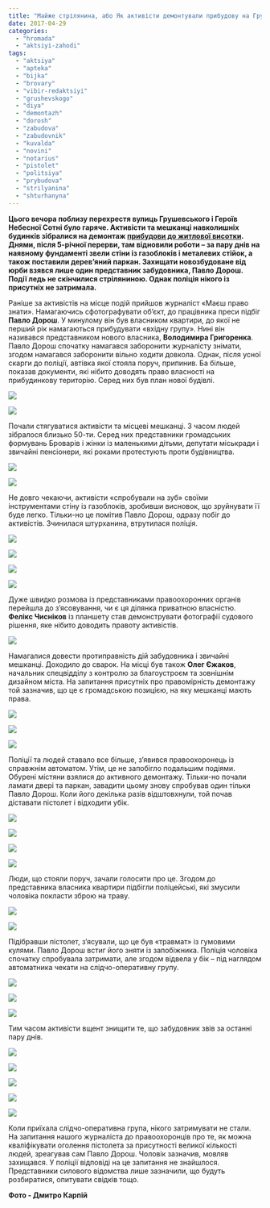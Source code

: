 ```yaml
---
title: "Майже стрілянина, або Як активісти демонтували прибудову на Грушевського, 3 – ФОТОРЕПОРТАЖ"
date: 2017-04-29
categories: 
  - "hromada"
  - "aktsiyi-zahodi"
tags: 
  - "aktsiya"
  - "apteka"
  - "bijka"
  - "brovary"
  - "vibir-redaktsiyi"
  - "grushevskogo"
  - "diya"
  - "demontazh"
  - "dorosh"
  - "zabudova"
  - "zabudovnik"
  - "kuvalda"
  - "novini"
  - "notarius"
  - "pistolet"
  - "politsiya"
  - "prybudova"
  - "strilyanina"
  - "shturhanyna"
---
```


**Цього вечора поблизу перехрестя вулиць Грушевського і Героїв Небесної Сотні було гаряче. Активісти та мешканці навколишніх будинків зібралися на демонтаж [прибудови до житлової висотки](https://mpz.brovary.org/sogodni-klychut-prybraty-na-mistsi-vidnovlenogo-budivnytstva-po-vul-grushevskogo-3/). Днями, після 5-річної перерви, там відновили роботи – за пару днів на наявному фундаменті звели стіни із газоблоків і металевих стійок, а також поставили дерев’яний паркан. Захищати новозбудоване від юрби взявся лише один представник забудовника, Павло Дорош. Події ледь не скінчилися стріляниною. Однак поліція нікого із присутніх не затримала.**

Раніше за активістів на місце подій прийшов журналіст «Маєш право знати». Намагаючись сфотографувати об’єкт, до працівника преси підбіг **Павло Дорош**. У минулому він був власником квартири, до якої не перший рік намагаються прибудувати «вхідну групу». Нині він називався представником нового власника, **Володимира Григоренка**. Павло Дорош спочатку намагався заборонити журналісту знімати, згодом намагався заборонити вільно ходити довкола. Однак, після усної скарги до поліції, автівка якої стояла поруч, припинив. Ба більше, показав документи, які нібито доводять право власності на прибудинкову територію. Серед них був план нової будівлі.

[![](https://mpz.brovary.org/wp-content/uploads/2017/04/Demontazh-Grushevskogo-3_00018.jpg)](https://mpz.brovary.org/wp-content/uploads/2017/04/Demontazh-Grushevskogo-3_00018.jpg)

[![](https://mpz.brovary.org/wp-content/uploads/2017/04/Demontazh-Grushevskogo-3_00011.jpg)](https://mpz.brovary.org/wp-content/uploads/2017/04/Demontazh-Grushevskogo-3_00011.jpg)

Почали стягуватися активісти та місцеві мешканці. З часом людей зібралося близько 50-ти. Серед них представники громадських формувань Броварів і жінки із маленькими дітьми, депутати міськради і звичайні пенсіонери, які роками протестують проти будівництва.

[![](https://mpz.brovary.org/wp-content/uploads/2017/04/Demontazh-Grushevskogo-3_00021.jpg)](https://mpz.brovary.org/wp-content/uploads/2017/04/Demontazh-Grushevskogo-3_00021.jpg)

[![](https://mpz.brovary.org/wp-content/uploads/2017/04/Demontazh-Grushevskogo-3_00025.jpg)](https://mpz.brovary.org/wp-content/uploads/2017/04/Demontazh-Grushevskogo-3_00025.jpg)

Не довго чекаючи, активісти «спробували на зуб» своїми інструментами стіну із газоблоків, зробивши висновок, що зруйнувати її буде легко. Тільки-но це помітив Павло Дорош, одразу побіг до активістів. Зчинилася штурханина, втрутилася поліція.

[![](https://mpz.brovary.org/wp-content/uploads/2017/04/Demontazh-Grushevskogo-3_00030.jpg)](https://mpz.brovary.org/wp-content/uploads/2017/04/Demontazh-Grushevskogo-3_00030.jpg)

[![](https://mpz.brovary.org/wp-content/uploads/2017/04/Demontazh-Grushevskogo-3_00035.jpg)](https://mpz.brovary.org/wp-content/uploads/2017/04/Demontazh-Grushevskogo-3_00035.jpg)

[![](https://mpz.brovary.org/wp-content/uploads/2017/04/Demontazh-Grushevskogo-3_00056.jpg)](https://mpz.brovary.org/wp-content/uploads/2017/04/Demontazh-Grushevskogo-3_00056.jpg)

[![](https://mpz.brovary.org/wp-content/uploads/2017/04/Demontazh-Grushevskogo-3_00071.jpg)](https://mpz.brovary.org/wp-content/uploads/2017/04/Demontazh-Grushevskogo-3_00071.jpg)

Дуже швидко розмова із представниками правоохоронних органів перейшла до з’ясовування, чи є ця ділянка приватною власністю. **Фелікс Чисніков** із планшету став демонструвати фотографії судового рішення, яке нібито доводить правоту активістів.

[![](https://mpz.brovary.org/wp-content/uploads/2017/04/Demontazh-Grushevskogo-3_00072.jpg)](https://mpz.brovary.org/wp-content/uploads/2017/04/Demontazh-Grushevskogo-3_00072.jpg)

Намагалися довести протиправність дій забудовника і звичайні мешканці. Доходило до сварок. На місці був також **Олег Єжаков**, начальник спецвідділу з контролю за благоустроєм та зовнішнім дизайном міста. На запитання присутніх про правомірність демонтажу той зазначив, що це є громадською позицією, на яку мешканці мають права.

[![](https://mpz.brovary.org/wp-content/uploads/2017/04/Demontazh-Grushevskogo-3_00091.jpg)](https://mpz.brovary.org/wp-content/uploads/2017/04/Demontazh-Grushevskogo-3_00091.jpg)

[![](https://mpz.brovary.org/wp-content/uploads/2017/04/Demontazh-Grushevskogo-3_00103.jpg)](https://mpz.brovary.org/wp-content/uploads/2017/04/Demontazh-Grushevskogo-3_00103.jpg)

[![](https://mpz.brovary.org/wp-content/uploads/2017/04/Demontazh-Grushevskogo-3_00094.jpg)](https://mpz.brovary.org/wp-content/uploads/2017/04/Demontazh-Grushevskogo-3_00094.jpg)

Поліції та людей ставало все більше, з’явився правоохоронець із справжнім автоматом. Утім, це не запобігло подальшим подіями. Обурені містяни взялися до активного демонтажу. Тільки-но почали ламати двері та паркан, завадити цьому знову спробував один тільки Павло Дорош. Коли його декілька разів відштовхнули, той почав діставати пістолет і відходити убік.

[![](https://mpz.brovary.org/wp-content/uploads/2017/04/Demontazh-Grushevskogo-3_00122.jpg)](https://mpz.brovary.org/wp-content/uploads/2017/04/Demontazh-Grushevskogo-3_00122.jpg)

[![](https://mpz.brovary.org/wp-content/uploads/2017/04/Demontazh-Grushevskogo-3_00124.jpg)](https://mpz.brovary.org/wp-content/uploads/2017/04/Demontazh-Grushevskogo-3_00128.jpg)

[![](https://mpz.brovary.org/wp-content/uploads/2017/04/Demontazh-Grushevskogo-3_00128.jpg)](https://mpz.brovary.org/wp-content/uploads/2017/04/Demontazh-Grushevskogo-3_00128.jpg)

[![](https://mpz.brovary.org/wp-content/uploads/2017/04/Demontazh-Grushevskogo-3_00133.jpg)](https://mpz.brovary.org/wp-content/uploads/2017/04/Demontazh-Grushevskogo-3_00133.jpg)

Люди, що стояли поруч, зачали голосити про це. Згодом до представника власника квартири підбігли поліцейські, які змусили чоловіка покласти зброю на траву.

[![](https://mpz.brovary.org/wp-content/uploads/2017/04/Demontazh-Grushevskogo-3_00141.jpg)](https://mpz.brovary.org/wp-content/uploads/2017/04/Demontazh-Grushevskogo-3_00141.jpg)

[![](https://mpz.brovary.org/wp-content/uploads/2017/04/Demontazh-Grushevskogo-3_00143.jpg)](https://mpz.brovary.org/wp-content/uploads/2017/04/Demontazh-Grushevskogo-3_00143.jpg)

Підібравши пістолет, з’ясували, що це був «травмат» із гумовими кулями. Павло Дорош встиг його зняти із запобіжника. Поліція чоловіка спочатку спробувала затримати, але згодом відвела у бік – під наглядом автоматника чекати на слідчо-оперативну групу.

[![](https://mpz.brovary.org/wp-content/uploads/2017/04/Demontazh-Grushevskogo-3_00169.jpg)](https://mpz.brovary.org/wp-content/uploads/2017/04/Demontazh-Grushevskogo-3_00169.jpg)

[![](https://mpz.brovary.org/wp-content/uploads/2017/04/Demontazh-Grushevskogo-3_00152.jpg)](https://mpz.brovary.org/wp-content/uploads/2017/04/Demontazh-Grushevskogo-3_00152.jpg)

[![](https://mpz.brovary.org/wp-content/uploads/2017/04/Demontazh-Grushevskogo-3_00278.jpg)](https://mpz.brovary.org/wp-content/uploads/2017/04/Demontazh-Grushevskogo-3_00278.jpg)

Тим часом активісти вщент знищити те, що забудовник звів за останні пару днів.

[![](https://mpz.brovary.org/wp-content/uploads/2017/04/Demontazh-Grushevskogo-3_00187.jpg)](https://mpz.brovary.org/wp-content/uploads/2017/04/Demontazh-Grushevskogo-3_00187.jpg)

[![](https://mpz.brovary.org/wp-content/uploads/2017/04/Demontazh-Grushevskogo-3_00199.jpg)](https://mpz.brovary.org/wp-content/uploads/2017/04/Demontazh-Grushevskogo-3_00199.jpg)

[![](https://mpz.brovary.org/wp-content/uploads/2017/04/Demontazh-Grushevskogo-3_00232.jpg)](https://mpz.brovary.org/wp-content/uploads/2017/04/Demontazh-Grushevskogo-3_00232.jpg)

[![](https://mpz.brovary.org/wp-content/uploads/2017/04/Demontazh-Grushevskogo-3_00250.jpg)](https://mpz.brovary.org/wp-content/uploads/2017/04/Demontazh-Grushevskogo-3_00250.jpg)

[![](https://mpz.brovary.org/wp-content/uploads/2017/04/Demontazh-Grushevskogo-3_00264.jpg)](https://mpz.brovary.org/wp-content/uploads/2017/04/Demontazh-Grushevskogo-3_00264.jpg)

Коли приїхала слідчо-оперативна група, нікого затримувати не стали. На запитання нашого журналіста до правоохоронців про те, як можна кваліфікувати оголення пістолета за присутності великої кількості людей, зреагував сам Павло Дорош. Чоловік зазначив, мовляв захищався. У поліції відповіді на це запитання не знайшлося. Представники силового відомства лише зазначили, що будуть розбиратися, опитувати свідків тощо.

**Фото - Дмитро Карпій**
